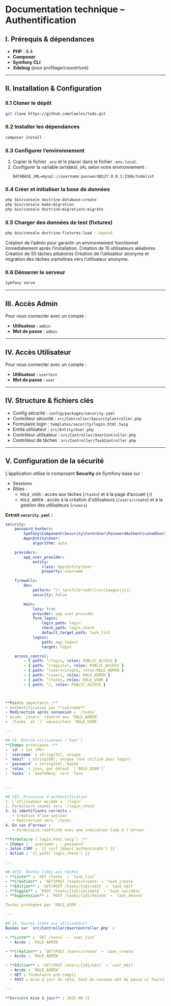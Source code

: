 # Documentation technique – Authentification 

## I. Prérequis & dépendances
- **PHP** : 8.4
- **Composer**  
- **Symfony CLI**   
- **Xdebug** (pour profilage/couverture)  

---

## II. Installation & Configuration

### II.1 Cloner le dépôt
```bash
git clone https://github.com/Caeles/todo.git
```

### II.2 Installer les dépendances
```bash
composer install
```

### II.3 Configurer l’environnement
1. Copier le fichier `.env` et le placer dans le fichier `.env.local`.  
2. Configurer la variable `DATABASE_URL` selon votre environnement :  
   ```env
   DATABASE_URL=mysql://username:password@127.0.0.1:3306/todolist
   ```

### II.4 Créer et initialiser la base de données
```bash
php bin/console doctrine:database:create
php bin/console make:migration
php bin/console doctrine:migrations:migrate
```

### II.5 Charger des données de test (fixtures)
```bash
php bin/console doctrine:fixtures:load --append
```

Création de l’admin pour garantir un environnement fonctionnel immédiatement
après l’installation.
Création de 10 utilisateurs aléatoires
Création de 50 tâches aléatoires
Création de l’utilisateur anonyme et migration des tâches orphelines vers
l’utilisateur anonyme.


### II.6 Démarrer le serveur
```bash
symfony serve
```

---

## III. Accès Admin
Pour vous connecter avec un compte :  
- **Utilisateur** : `admin`  
- **Mot de passe** : `admin`

---

## IV. Accès Utilisateur
Pour vous connecter avec un compte :  
- **Utilisateur** : `usertest`  
- **Mot de passe** : `user`

---

## IV. Structure & fichiers clés
- Config sécurité : `config/packages/security.yaml`  
- Contrôleur sécurité : `src/Controller/SecurityController.php`  
- Formulaire login : `templates/security/login.html.twig`  
- Entité utilisateur : `src/Entity/User.php`  
- Contrôleur utilisateur : `src/Controller/UserController.php`  
- Contrôleur de tâches : `src/Controller/TaskController.php`

---

## V. Configuration de la sécurité
L’application utilise le composant **Security** de Symfony basé sur :  
- Sessions  
- Rôles :  
  - `ROLE_USER` : accès aux tâches (`/tasks`) et à la page d’accueil (`/`)  
  - `ROLE_ADMIN` : accès à la création d'utilisateurs (`/users/create`) et à la gestion des utilisateurs (`/users`)  

**Extrait `security.yaml` :**
```yaml
security:
    password_hashers:
        Symfony\Component\Security\Core\User\PasswordAuthenticatedUserInterface: 'auto'
        App\Entity\User:
            algorithm: auto

    providers:
        app_user_provider:
            entity:
                class: App\Entity\User
                property: username

    firewalls:
        dev:
            pattern: ^/(_(profiler|wdt)|css|images|js)/
            security: false

        main:
            lazy: true
            provider: app_user_provider
            form_login:
                login_path: login
                check_path: login_check
                default_target_path: task_list
            logout:
                path: app_logout
                target: login

    access_control:
        - { path: ^/login, roles: PUBLIC_ACCESS }
        - { path: ^/register, roles: PUBLIC_ACCESS }
        - { path: ^/users/create, roles:ROLE_ADMIN }
        - { path: ^/users, roles: ROLE_ADMIN }
        - { path: ^/tasks, roles: ROLE_USER }
        - { path: ^/, roles: PUBLIC_ACCESS }



**Points importants :**
- Authentification par **username**  
- Redirection après connexion : `/tasks`
- Accès `/users` réservé aux `ROLE_ADMIN`  
- `/tasks` et `/` nécessitent `ROLE_USER`  

---

## VI. Entité utilisateur (`User`)
**Champs principaux :**
- `id` : int (PK)  
- `username` : string(25), unique  
- `email` : string(60), unique (non utilisé pour login)  
- `password` : string(64), hashé  
- `roles` : json, par défaut `['ROLE_USER']`  
- `tasks` : `OneToMany` vers `Task`  
 

---

## VII. Processus d’authentification
1. L’utilisateur accède à `/login`  
2. Formulaire soumis vers `/login_check`  
3. Si identifiants corrects :  
   - Création d’une session  
   - Redirection vers `/tasks`  
4. En cas d’erreur :  
   - Formulaire réaffiché avec une indication liée à l'erreur  

**Formulaire (`login.html.twig`) :**
- Champs : `_username`, `_password`  
- Jeton CSRF : `{{ csrf_token('authenticate') }}`  
- Action : `{{ path('login_check') }}`  

---

## VIII. Routes liées aux tâches
- **Liste** : `GET /tasks` → `task_list`  
- **Création** : `GET|POST /tasks/create` → `task_create`  
- **Édition** : `GET|POST /tasks/{id}/edit` → `task_edit`  
- **Toggle** : `POST /tasks/{id}/validate` → `task_validate`  
- **Suppression** : `POST /tasks/{id}/delete` → `task_delete`  

Toutes protégées par `ROLE_USER`.

---

## IX. Routes liées aux utilisateurs
Basées sur `src/Controller/UserController.php` :

- **Liste** : `GET /users` → `user_list`  
  - Accès : `ROLE_ADMIN`  

- **Création** : `GET|POST /users/create` → `user_create`  
  - Accès : `ROLE_ADMIN`  

- **Édition** : `GET|POST /users/{id}/edit` → `user_edit`  
  - Accès : `ROLE_ADMIN`  
  - GET : formulaire pré-rempli  
  - POST : mise à jour du rôle, hash du nouveau mot de passe si fourni  

---

**Dernière mise à jour** : 2025-08-11
